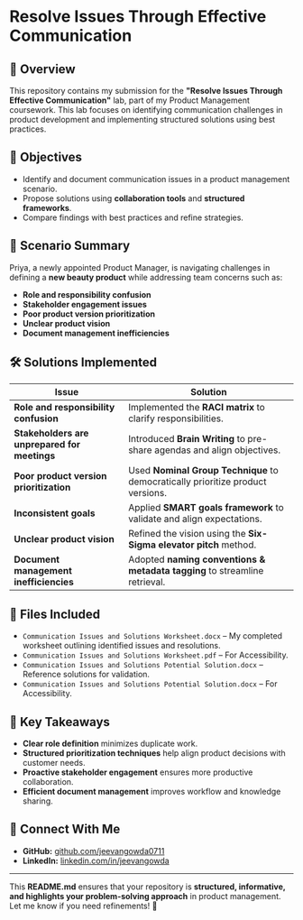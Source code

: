 # Resolve Issues Through Effective Communication

## 📌 Overview
This repository contains my submission for the **"Resolve Issues Through Effective Communication"** lab, part of my Product Management coursework. This lab focuses on identifying communication challenges in product development and implementing structured solutions using best practices.

## 🎯 Objectives
- Identify and document communication issues in a product management scenario.
- Propose solutions using **collaboration tools** and **structured frameworks**.
- Compare findings with best practices and refine strategies.

## 📝 Scenario Summary
Priya, a newly appointed Product Manager, is navigating challenges in defining a **new beauty product** while addressing team concerns such as:
- **Role and responsibility confusion**  
- **Stakeholder engagement issues**  
- **Poor product version prioritization**  
- **Unclear product vision**  
- **Document management inefficiencies**  

## 🛠️ Solutions Implemented
| Issue | Solution |
|--------|-----------|
| **Role and responsibility confusion** | Implemented the **RACI matrix** to clarify responsibilities. |
| **Stakeholders are unprepared for meetings** | Introduced **Brain Writing** to pre-share agendas and align objectives. |
| **Poor product version prioritization** | Used **Nominal Group Technique** to democratically prioritize product versions. |
| **Inconsistent goals** | Applied **SMART goals framework** to validate and align expectations. |
| **Unclear product vision** | Refined the vision using the **Six-Sigma elevator pitch** method. |
| **Document management inefficiencies** | Adopted **naming conventions & metadata tagging** to streamline retrieval. |

## 📂 Files Included
- `Communication Issues and Solutions Worksheet.docx` – My completed worksheet outlining identified issues and resolutions.
- `Communication Issues and Solutions Worksheet.pdf` – For Accessibility.
- `Communication Issues and Solutions Potential Solution.docx` – Reference solutions for validation.
- `Communication Issues and Solutions Potential Solution.docx` – For Accessibility.

## 🚀 Key Takeaways
- **Clear role definition** minimizes duplicate work.  
- **Structured prioritization techniques** help align product decisions with customer needs.  
- **Proactive stakeholder engagement** ensures more productive collaboration.  
- **Efficient document management** improves workflow and knowledge sharing.

## 🔗 Connect With Me
- **GitHub:** [github.com/jeevangowda0711](https://github.com/jeevangowda0711)
- **LinkedIn:** [linkedin.com/in/jeevangowda](https://www.linkedin.com/in/jeevan-gowda-9873491a6/)

---

This **README.md** ensures that your repository is **structured, informative, and highlights your problem-solving approach** in product management. Let me know if you need refinements! 🚀
